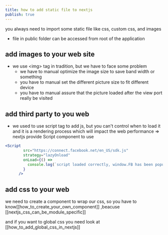 ```yaml
---
title: how to add static file to nextjs
publish: true
---
```


you always need to import some static file like css, custom css, and images

- file in public folder can be accessed from root of the  application

## add images to your web site 
- we use \<img> tag in tradition, but we have to face some problem 
	- we have to manual optimize the image size to save band width or something
	- you have to manual set the different picture size to fit different device
	- you have to manual assure that the picture loaded after the view port really be visited 

## add third party to you web 
- we used to use script tag to add js, but you  can't control when to load it and it is a rendering process which will impact the web performance
   => nextjs provide Script component to use 
```jsx
<Script
        src="https://connect.facebook.net/en_US/sdk.js"
        strategy="lazyOnload"
        onLoad={() =>
          console.log(`script loaded correctly, window.FB has been populated`)
        }
      />
```
## add css to your web

we need to create a component to wrap our css, so you have to know[[how_to_create_your_own_component]] ,beacuse [[nextjs_css_can_be_module_specific]]

and if you want to global css you need look at [[how_to_add_global_css_in_nextjs]]
